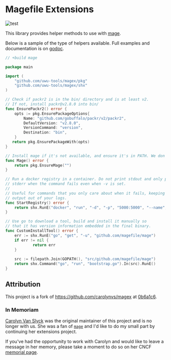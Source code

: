 # Magefile Extensions

![test](https://github.com/uwu-tools/magex/workflows/test/badge.svg)

This library provides helper methods to use with [mage](https://magefile.org).

Below is a sample of the type of helpers available. Full examples and
documentation is on [godoc](https://godoc.org/github.com/uwu-tools/magex).

```go
// +build mage

package main

import (
	"github.com/uwu-tools/magex/pkg"
	"github.com/uwu-tools/magex/shx"
)

// Check if packr2 is in the bin/ directory and is at least v2.
// If not, install packr@v2.8.0 into bin/
func EnsurePackr2() error {
	opts := pkg.EnsurePackageOptions{
		Name: "github.com/gobuffalo/packr/v2/packr2",
		DefaultVersion: "v2.8.0",
		VersionCommand: "version",
		Destination: "bin",
    }
   return pkg.EnsurePackageWith(opts)
}

// Install mage if it's not available, and ensure it's in PATH. We don't care which version
func Mage() error {
    return pkg.EnsureMage("")
}

// Run a docker registry in a container. Do not print stdout and only print
// stderr when the command fails even when -v is set.
//
// Useful for commands that you only care about when it fails, keeping unhelpful
// output out of your logs.
func StartRegistry() error {
    return shx.RunE("docker", "run", "-d", "-p", "5000:5000", "--name", "registry", "registry:2")
}

// Use go to download a tool, build and install it manually so 
// that it has version information embedded in the final binary.
func CustomInstallTool() error {
	err := shx.RunE("go", "get", "-u", "github.com/magefile/mage")
	if err != nil {
    		return err
	}
    
	src := filepath.Join(GOPATH(), "src/github.com/magefile/mage")
	return shx.Command("go", "run", "bootstrap.go").In(src).RunE()
}
```

## Attribution

This project is a fork of https://github.com/carolynvs/magex at
[0b6a1c6](https://github.com/carolynvs/magex/tree/0b6a1c6d5cba42cbad741c93546e99837b1c1fb9).

### In Memoriam

[Carolyn Van Slyck](https://github.com/carolynvs) was the original maintainer
of this project and is no longer with us.
She was a fan of [`mage`](https://magefile.org/) and I'd like to do my small
part by continuing her extensions project.

If you've had the opportunity to work with Carolyn and would like to leave a
message in her memory, please take a moment to do so on her CNCF
[memorial page](https://github.com/cncf/memorials/blob/main/carolyn-van-slyck.md).
